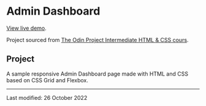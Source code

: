 # Admin Dashboard 
[View live demo](https://jcrachael.github.io/admin-dashboard/).

Project sourced from [The Odin Project Intermediate HTML & CSS cours](https://www.theodinproject.com/lessons/node-path-intermediate-html-and-css-admin-dashboard).

## Project
A sample responsive Admin Dashboard page made with HTML and CSS based on CSS Grid and Flexbox.





---

Last modified: 26 October 2022